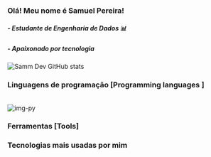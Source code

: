 ### Olá! Meu nome é Samuel Pereira!
##### - Estudante de Engenharia de Dados 📊
##### - Apaixonado por tecnologia
![Samm Dev GitHub stats](https://github-readme-stats.vercel.app/api?username=sammdev100&show_icons=true&bg_color=00000000)
### **Linguagens de programação [Programming languages ]**
<div style="display inline_block"><br>
  <img align="center" alt="img-py"  link rel="stylesheet" type='text/css' href="https://cdn.jsdelivr.net/gh/devicons/devicon@latest/devicon.min.css" />
  
          
</div>

### Ferramentas [Tools]

### **Tecnologias mais usadas por mim**

<!--[![roadmap.sh](https://roadmap.sh/card/tall/666dbd985a1e5ea6c25a4a42?variant=dark)](https://roadmap.sh) -->
